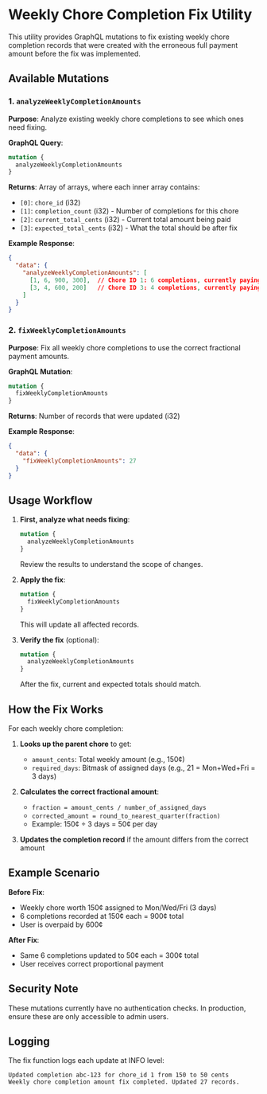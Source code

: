# Weekly Chore Completion Fix Utility

This utility provides GraphQL mutations to fix existing weekly chore completion records that were created with the erroneous full payment amount before the fix was implemented.

## Available Mutations

### 1. `analyzeWeeklyCompletionAmounts`

**Purpose**: Analyze existing weekly chore completions to see which ones need fixing.

**GraphQL Query**:
```graphql
mutation {
  analyzeWeeklyCompletionAmounts
}
```

**Returns**: Array of arrays, where each inner array contains:
- `[0]`: `chore_id` (i32)
- `[1]`: `completion_count` (i32) - Number of completions for this chore
- `[2]`: `current_total_cents` (i32) - Current total amount being paid
- `[3]`: `expected_total_cents` (i32) - What the total should be after fix

**Example Response**:
```json
{
  "data": {
    "analyzeWeeklyCompletionAmounts": [
      [1, 6, 900, 300],  // Chore ID 1: 6 completions, currently paying 900¢, should pay 300¢
      [3, 4, 600, 200]   // Chore ID 3: 4 completions, currently paying 600¢, should pay 200¢
    ]
  }
}
```

### 2. `fixWeeklyCompletionAmounts`

**Purpose**: Fix all weekly chore completions to use the correct fractional payment amounts.

**GraphQL Mutation**:
```graphql
mutation {
  fixWeeklyCompletionAmounts
}
```

**Returns**: Number of records that were updated (i32)

**Example Response**:
```json
{
  "data": {
    "fixWeeklyCompletionAmounts": 27
  }
}
```

## Usage Workflow

1. **First, analyze what needs fixing**:
   ```graphql
   mutation {
     analyzeWeeklyCompletionAmounts
   }
   ```
   
   Review the results to understand the scope of changes.

2. **Apply the fix**:
   ```graphql
   mutation {
     fixWeeklyCompletionAmounts
   }
   ```
   
   This will update all affected records.

3. **Verify the fix** (optional):
   ```graphql
   mutation {
     analyzeWeeklyCompletionAmounts
   }
   ```
   
   After the fix, current and expected totals should match.

## How the Fix Works

For each weekly chore completion:

1. **Looks up the parent chore** to get:
   - `amount_cents`: Total weekly amount (e.g., 150¢)
   - `required_days`: Bitmask of assigned days (e.g., 21 = Mon+Wed+Fri = 3 days)

2. **Calculates the correct fractional amount**:
   - `fraction = amount_cents / number_of_assigned_days`
   - `corrected_amount = round_to_nearest_quarter(fraction)`
   - Example: 150¢ ÷ 3 days = 50¢ per day

3. **Updates the completion record** if the amount differs from the correct amount

## Example Scenario

**Before Fix**:
- Weekly chore worth 150¢ assigned to Mon/Wed/Fri (3 days)
- 6 completions recorded at 150¢ each = 900¢ total
- User is overpaid by 600¢

**After Fix**:
- Same 6 completions updated to 50¢ each = 300¢ total
- User receives correct proportional payment

## Security Note

These mutations currently have no authentication checks. In production, ensure these are only accessible to admin users.

## Logging

The fix function logs each update at INFO level:
```
Updated completion abc-123 for chore_id 1 from 150 to 50 cents
Weekly chore completion amount fix completed. Updated 27 records.
```